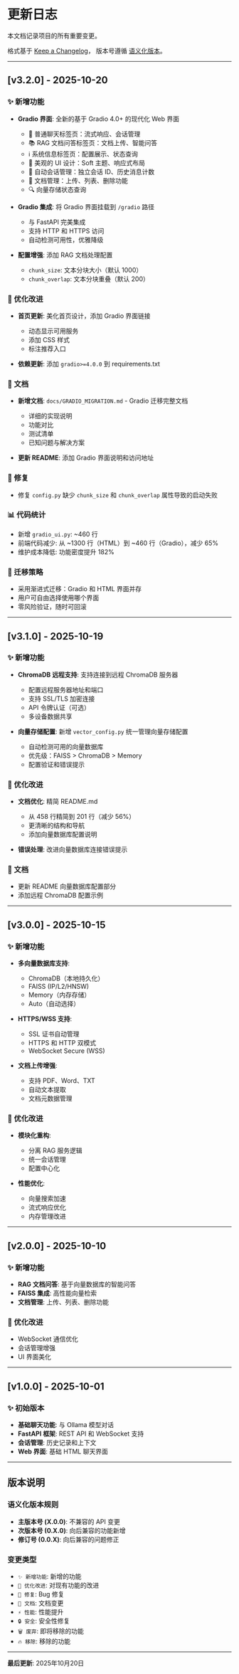 # 更新日志

本文档记录项目的所有重要变更。

格式基于 [Keep a Changelog](https://keepachangelog.com/zh-CN/1.0.0/)，
版本号遵循 [语义化版本](https://semver.org/lang/zh-CN/)。

---

## [v3.2.0] - 2025-10-20

### ✨ 新增功能
- **Gradio 界面**: 全新的基于 Gradio 4.0+ 的现代化 Web 界面
  - 💬 普通聊天标签页：流式响应、会话管理
  - 📚 RAG 文档问答标签页：文档上传、智能问答
  - ℹ️ 系统信息标签页：配置展示、状态查询
  - 🎨 美观的 UI 设计：Soft 主题、响应式布局
  - 🔄 自动会话管理：独立会话 ID、历史消息计数
  - 📁 文档管理：上传、列表、删除功能
  - 🔍 向量存储状态查询
  
- **Gradio 集成**: 将 Gradio 界面挂载到 `/gradio` 路径
  - 与 FastAPI 完美集成
  - 支持 HTTP 和 HTTPS 访问
  - 自动检测可用性，优雅降级
  
- **配置增强**: 添加 RAG 文档处理配置
  - `chunk_size`: 文本分块大小（默认 1000）
  - `chunk_overlap`: 文本分块重叠（默认 200）

### 🔧 优化改进
- **首页更新**: 美化首页设计，添加 Gradio 界面链接
  - 动态显示可用服务
  - 添加 CSS 样式
  - 标注推荐入口
  
- **依赖更新**: 添加 `gradio>=4.0.0` 到 requirements.txt

### 📝 文档
- **新增文档**: `docs/GRADIO_MIGRATION.md` - Gradio 迁移完整文档
  - 详细的实现说明
  - 功能对比
  - 测试清单
  - 已知问题与解决方案
  
- **更新 README**: 添加 Gradio 界面说明和访问地址

### 🐛 修复
- 修复 `config.py` 缺少 `chunk_size` 和 `chunk_overlap` 属性导致的启动失败

### 📊 代码统计
- 新增 `gradio_ui.py`: ~460 行
- 前端代码减少: 从 ~1300 行（HTML）到 ~460 行（Gradio），减少 65%
- 维护成本降低: 功能密度提升 182%

### 🔄 迁移策略
- 采用渐进式迁移：Gradio 和 HTML 界面并存
- 用户可自由选择使用哪个界面
- 零风险验证，随时可回滚

---

## [v3.1.0] - 2025-10-19

### ✨ 新增功能
- **ChromaDB 远程支持**: 支持连接到远程 ChromaDB 服务器
  - 配置远程服务器地址和端口
  - 支持 SSL/TLS 加密连接
  - API 令牌认证（可选）
  - 多设备数据共享
  
- **向量存储配置**: 新增 `vector_config.py` 统一管理向量存储配置
  - 自动检测可用的向量数据库
  - 优先级：FAISS > ChromaDB > Memory
  - 配置验证和错误提示

### 🔧 优化改进
- **文档优化**: 精简 README.md
  - 从 458 行精简到 201 行（减少 56%）
  - 更清晰的结构和导航
  - 添加向量数据库配置说明
  
- **错误处理**: 改进向量数据库连接错误提示

### 📝 文档
- 更新 README 向量数据库配置部分
- 添加远程 ChromaDB 配置示例

---

## [v3.0.0] - 2025-10-15

### ✨ 新增功能
- **多向量数据库支持**: 
  - ChromaDB（本地持久化）
  - FAISS (IP/L2/HNSW)
  - Memory（内存存储）
  - Auto（自动选择）
  
- **HTTPS/WSS 支持**: 
  - SSL 证书自动管理
  - HTTPS 和 HTTP 双模式
  - WebSocket Secure (WSS)
  
- **文档上传增强**:
  - 支持 PDF、Word、TXT
  - 自动文本提取
  - 文档元数据管理

### 🔧 优化改进
- **模块化重构**: 
  - 分离 RAG 服务逻辑
  - 统一会话管理
  - 配置中心化
  
- **性能优化**:
  - 向量搜索加速
  - 流式响应优化
  - 内存管理改进

---

## [v2.0.0] - 2025-10-10

### ✨ 新增功能
- **RAG 文档问答**: 基于向量数据库的智能问答
- **FAISS 集成**: 高性能向量检索
- **文档管理**: 上传、列表、删除功能

### 🔧 优化改进
- WebSocket 通信优化
- 会话管理增强
- UI 界面美化

---

## [v1.0.0] - 2025-10-01

### ✨ 初始版本
- **基础聊天功能**: 与 Ollama 模型对话
- **FastAPI 框架**: REST API 和 WebSocket 支持
- **会话管理**: 历史记录和上下文
- **Web 界面**: 基础 HTML 聊天界面

---

## 版本说明

### 语义化版本规则
- **主版本号 (X.0.0)**: 不兼容的 API 变更
- **次版本号 (0.X.0)**: 向后兼容的功能新增
- **修订号 (0.0.X)**: 向后兼容的问题修正

### 变更类型
- `✨ 新增功能`: 新增的功能
- `🔧 优化改进`: 对现有功能的改进
- `🐛 修复`: Bug 修复
- `📝 文档`: 文档变更
- `⚡ 性能`: 性能提升
- `🔒 安全`: 安全性修复
- `🗑️ 废弃`: 即将移除的功能
- `🔥 移除`: 移除的功能

---

**最后更新**: 2025年10月20日
